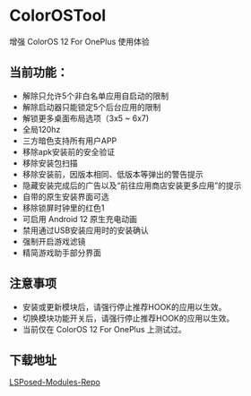 # ColorOSTool

增强 ColorOS 12 For OnePlus 使用体验

## 当前功能：

- 解除只允许5个非白名单应用自启动的限制
- 解除启动器只能锁定5个后台应用的限制
- 解锁更多桌面布局选项（3x5 ~ 6x7)
- 全局120hz
- 三方暗色支持所有用户APP
- 移除apk安装前的安全验证
- 移除安装包扫描
- 移除安装前，因版本相同、低版本等弹出的警告提示
- 隐藏安装完成后的广告以及“前往应用商店安装更多应用”的提示
- 自带的原生安装界面可选
- 移除锁屏时钟里的红色1
- 可启用 Android 12 原生充电动画
- 禁用通过USB安装应用时的安装确认
- 强制开启游戏滤镜
- 精简游戏助手部分界面

## 注意事项

- 安装或更新模块后，请强行停止推荐HOOK的应用以生效。
- 切换模块功能开关后，请强行停止推荐HOOK的应用以生效。
- 当前仅在 ColorOS 12 For OnePlus 上测试过。

## 下载地址

<a href="https://github.com/Xposed-Modules-Repo/com.oosl.colorostool/releases/latest">LSPosed-Modules-Repo</a>
